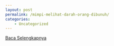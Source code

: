 ```yaml
---
layout: post
permalink: /mimpi-melihat-darah-orang-dibunuh/
categories:
    - Uncategorized
---
```


[Baca Selengkapnya](/08)